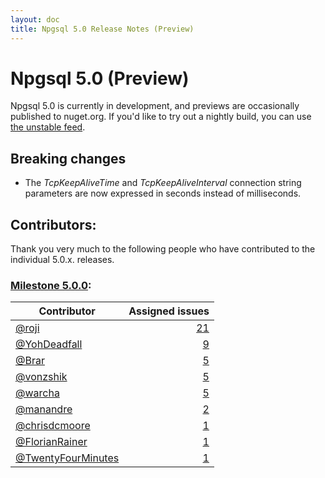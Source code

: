 ```yaml
---
layout: doc
title: Npgsql 5.0 Release Notes (Preview)
---
```


# Npgsql 5.0 (Preview)

Npgsql 5.0 is currently in development, and previews are occasionally published to nuget.org. If you'd like to try out a nightly build, you can use [the unstable feed](http://www.npgsql.org/doc/installation.html#unstable-packages).

## Breaking changes

* The *TcpKeepAliveTime* and *TcpKeepAliveInterval* connection string parameters are now expressed in seconds instead of milliseconds.

## Contributors:

Thank you very much to the following people who have contributed to the individual 5.0.x. releases.

### [Milestone 5.0.0](https://github.com/npgsql/npgsql/issues?q=is%3Aissue+milestone%3A5.0.0):

| Contributor                                                                        | Assigned issues                                                                                                         |
| ---------------------------------------------------------------------------------- | -----------------------------------------------------------------------------------------------------------------------:|
| [@roji](https://github.com/roji)                                                   |                [21](https://github.com/npgsql/npgsql/issues?q=is%3Aissue+milestone%3A5.0.0+is%3Aclosed+assignee%3Aroji) |
| [@YohDeadfall](https://github.com/YohDeadfall)                                     |          [9](https://github.com/npgsql/npgsql/issues?q=is%3Aissue+milestone%3A5.0.0+is%3Aclosed+assignee%3AYohDeadfall) |
| [@Brar](https://github.com/Brar)                                                   |                 [5](https://github.com/npgsql/npgsql/issues?q=is%3Aissue+milestone%3A5.0.0+is%3Aclosed+assignee%3ABrar) |
| [@vonzshik](https://github.com/vonzshik)                                           |             [5](https://github.com/npgsql/npgsql/issues?q=is%3Aissue+milestone%3A5.0.0+is%3Aclosed+assignee%3Avonzshik) |
| [@warcha](https://github.com/warcha)                                               |               [5](https://github.com/npgsql/npgsql/issues?q=is%3Aissue+milestone%3A5.0.0+is%3Aclosed+assignee%3Awarcha) |
| [@manandre](https://github.com/manandre)                                           |             [2](https://github.com/npgsql/npgsql/issues?q=is%3Aissue+milestone%3A5.0.0+is%3Aclosed+assignee%3Amanandre) |
| [@chrisdcmoore](https://github.com/chrisdcmoore)                                   |         [1](https://github.com/npgsql/npgsql/issues?q=is%3Aissue+milestone%3A5.0.0+is%3Aclosed+assignee%3Achrisdcmoore) |
| [@FlorianRainer](https://github.com/FlorianRainer)                                 |        [1](https://github.com/npgsql/npgsql/issues?q=is%3Aissue+milestone%3A5.0.0+is%3Aclosed+assignee%3AFlorianRainer) |
| [@TwentyFourMinutes](https://github.com/TwentyFourMinutes)                         |    [1](https://github.com/npgsql/npgsql/issues?q=is%3Aissue+milestone%3A5.0.0+is%3Aclosed+assignee%3ATwentyFourMinutes) |
